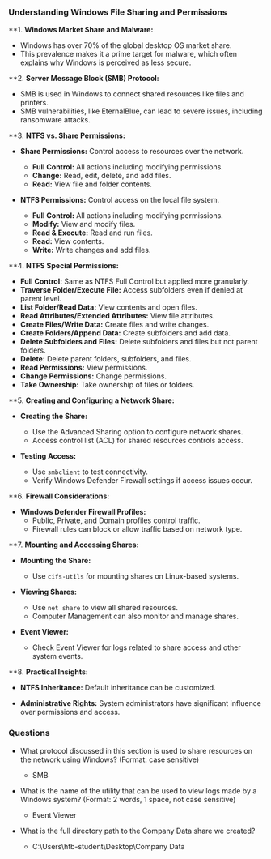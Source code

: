 ### **Understanding Windows File Sharing and Permissions**

**1. **Windows Market Share and Malware:**
- Windows has over 70% of the global desktop OS market share.
- This prevalence makes it a prime target for malware, which often explains why Windows is perceived as less secure.

**2. **Server Message Block (SMB) Protocol:**
- SMB is used in Windows to connect shared resources like files and printers.
- SMB vulnerabilities, like EternalBlue, can lead to severe issues, including ransomware attacks.

**3. **NTFS vs. Share Permissions:**
- **Share Permissions:** Control access to resources over the network.
    - **Full Control:** All actions including modifying permissions.
    - **Change:** Read, edit, delete, and add files.
    - **Read:** View file and folder contents.

- **NTFS Permissions:** Control access on the local file system.
    - **Full Control:** All actions including modifying permissions.
    - **Modify:** View and modify files.
    - **Read & Execute:** Read and run files.
    - **Read:** View contents.
    - **Write:** Write changes and add files.

**4. **NTFS Special Permissions:**
- **Full Control:** Same as NTFS Full Control but applied more granularly.
- **Traverse Folder/Execute File:** Access subfolders even if denied at parent level.
- **List Folder/Read Data:** View contents and open files.
- **Read Attributes/Extended Attributes:** View file attributes.
- **Create Files/Write Data:** Create files and write changes.
- **Create Folders/Append Data:** Create subfolders and add data.
- **Delete Subfolders and Files:** Delete subfolders and files but not parent folders.
- **Delete:** Delete parent folders, subfolders, and files.
- **Read Permissions:** View permissions.
- **Change Permissions:** Change permissions.
- **Take Ownership:** Take ownership of files or folders.

**5. **Creating and Configuring a Network Share:**
- **Creating the Share:**
    - Use the Advanced Sharing option to configure network shares.
    - Access control list (ACL) for shared resources controls access.

- **Testing Access:**
    - Use `smbclient` to test connectivity.
    - Verify Windows Defender Firewall settings if access issues occur.

**6. **Firewall Considerations:**
- **Windows Defender Firewall Profiles:**
    - Public, Private, and Domain profiles control traffic.
    - Firewall rules can block or allow traffic based on network type.

**7. **Mounting and Accessing Shares:**
- **Mounting the Share:**
    - Use `cifs-utils` for mounting shares on Linux-based systems.

- **Viewing Shares:**
    - Use `net share` to view all shared resources.
    - Computer Management can also monitor and manage shares.

- **Event Viewer:**
    - Check Event Viewer for logs related to share access and other system events.

**8. **Practical Insights:**
- **NTFS Inheritance:** Default inheritance can be customized.

- **Administrative Rights:** System administrators have significant influence over permissions and access.

### Questions
- What protocol discussed in this section is used to share resources on the network using Windows? (Format: case sensitive)
	- SMB
	
- What is the name of the utility that can be used to view logs made by a Windows system? (Format: 2 words, 1 space, not case sensitive)
	- Event Viewer

- What is the full directory path to the Company Data share we created?
	- C:\Users\htb-student\Desktop\Company Data